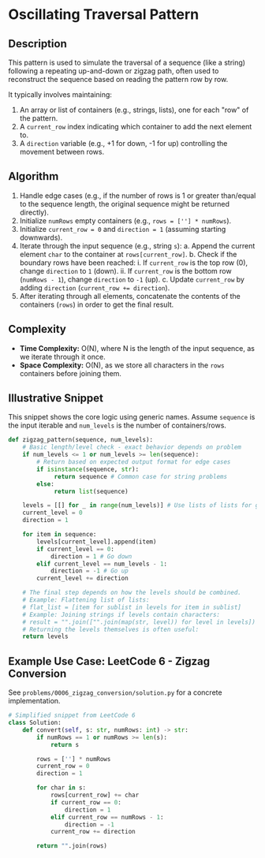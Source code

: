 # Oscillating Traversal Pattern

## Description

This pattern is used to simulate the traversal of a sequence (like a string) following a repeating up-and-down or zigzag path, often used to reconstruct the sequence based on reading the pattern row by row.

It typically involves maintaining:

1.  An array or list of containers (e.g., strings, lists), one for each "row" of the pattern.
2.  A `current_row` index indicating which container to add the next element to.
3.  A `direction` variable (e.g., +1 for down, -1 for up) controlling the movement between rows.

## Algorithm

1.  Handle edge cases (e.g., if the number of rows is 1 or greater than/equal to the sequence length, the original sequence might be returned directly).
2.  Initialize `numRows` empty containers (e.g., `rows = [''] * numRows`).
3.  Initialize `current_row = 0` and `direction = 1` (assuming starting downwards).
4.  Iterate through the input sequence (e.g., string `s`):
    a.  Append the current element `char` to the container at `rows[current_row]`.
    b.  Check if the boundary rows have been reached:
        i.  If `current_row` is the top row (0), change `direction` to `1` (down).
        ii. If `current_row` is the bottom row (`numRows - 1`), change `direction` to `-1` (up).
    c.  Update `current_row` by adding `direction` (`current_row += direction`).
5.  After iterating through all elements, concatenate the contents of the containers (`rows`) in order to get the final result.

## Complexity

*   **Time Complexity:** O(N), where N is the length of the input sequence, as we iterate through it once.
*   **Space Complexity:** O(N), as we store all characters in the `rows` containers before joining them.

## Illustrative Snippet

This snippet shows the core logic using generic names. Assume `sequence` is the input iterable and `num_levels` is the number of containers/rows.

```python
def zigzag_pattern(sequence, num_levels):
    # Basic length/level check - exact behavior depends on problem
    if num_levels <= 1 or num_levels >= len(sequence):
        # Return based on expected output format for edge cases
        if isinstance(sequence, str):
             return sequence # Common case for string problems
        else:
             return list(sequence)

    levels = [[] for _ in range(num_levels)] # Use lists of lists for generality
    current_level = 0
    direction = 1

    for item in sequence:
        levels[current_level].append(item)
        if current_level == 0:
            direction = 1 # Go down
        elif current_level == num_levels - 1:
            direction = -1 # Go up
        current_level += direction

    # The final step depends on how the levels should be combined.
    # Example: Flattening list of lists:
    # flat_list = [item for sublist in levels for item in sublist]
    # Example: Joining strings if levels contain characters:
    # result = "".join(["".join(map(str, level)) for level in levels])
    # Returning the levels themselves is often useful:
    return levels

```

## Example Use Case: LeetCode 6 - Zigzag Conversion

See `problems/0006_zigzag_conversion/solution.py` for a concrete implementation.

```python
# Simplified snippet from LeetCode 6
class Solution:
    def convert(self, s: str, numRows: int) -> str:
        if numRows == 1 or numRows >= len(s):
            return s

        rows = [''] * numRows
        current_row = 0
        direction = 1

        for char in s:
            rows[current_row] += char
            if current_row == 0:
                direction = 1
            elif current_row == numRows - 1:
                direction = -1
            current_row += direction

        return "".join(rows)
``` 